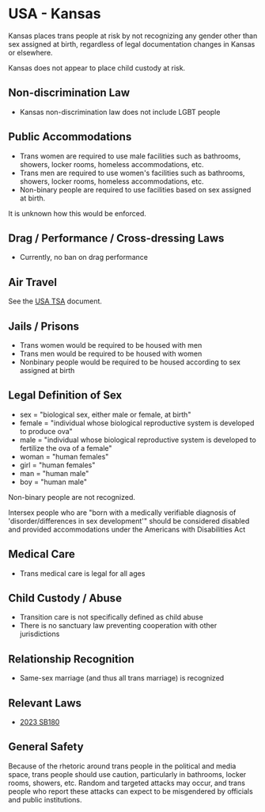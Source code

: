 # USA - Kansas

Kansas places trans people at risk by not recognizing any gender other
than sex assigned at birth, regardless of legal documentation changes in
Kansas or elsewhere.

Kansas does not appear to place child custody at risk.

## Non-discrimination Law

 * Kansas non-discrimination law does not include LGBT people

## Public Accommodations

 * Trans women are required to use male facilities such as bathrooms,
   showers, locker rooms, homeless accommodations, etc.
 * Trans men are required to use women's facilities such as bathrooms,
   showers, locker rooms, homeless accommodations, etc.
 * Non-binary people are required to use facilities based on sex
   assigned at birth.

It is unknown how this would be enforced.

## Drag / Performance / Cross-dressing Laws

 * Currently, no ban on drag performance

## Air Travel

See the [USA TSA](../notes/tsa.md) document.

## Jails / Prisons

 * Trans women would be required to be housed with men
 * Trans men would be required to be housed with women
 * Nonbinary people would be required to be housed according to sex
   assigned at birth

## Legal Definition of Sex

 * sex = "biological sex, either male or female, at birth"
 * female = "individual whose biological reproductive system is developed
   to produce ova"
 * male = "individual whose biological reproductive system is developed
   to fertilize the ova of a female"
 * woman = "human females"
 * girl = "human females"
 * man = "human male"
 * boy = "human male"

Non-binary people are not recognized.

Intersex people who are "born with a medically verifiable diagnosis of
'disorder/differences in sex development'" should be considered disabled
and provided accommodations under the Americans with Disabilities Act

## Medical Care

 * Trans medical care is legal for all ages

## Child Custody / Abuse

 * Transition care is not specifically defined as child abuse
 * There is no sanctuary law preventing cooperation with other
   jurisdictions
 
## Relationship Recognition

 * Same-sex marriage (and thus all trans marriage) is recognized

## Relevant Laws

 * [2023 SB180](http://kslegislature.org/li/b2023_24/measures/documents/sb180_enrolled.pdf)

## General Safety

Because of the rhetoric around trans people in the political and media
space, trans people should use caution, particularly in bathrooms,
locker rooms, showers, etc.  Random and targeted attacks may occur, and
trans people who report these attacks can expect to be misgendered by
officials and public institutions.
